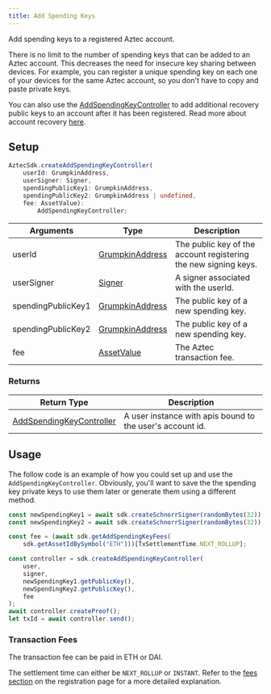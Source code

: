 ```yaml
---
title: Add Spending Keys
---
```


Add spending keys to a registered Aztec account.

There is no limit to the number of spending keys that can be added to an Aztec account. This decreases the need for insecure key sharing between devices. For example, you can register a unique spending key on each one of your devices for the same Aztec account, so you don't have to copy and paste private keys.

You can also use the [AddSpendingKeyController](../types/sdk/AddSpendingKeyController) to add additional recovery public keys to an account after it has been registered. Read more about account recovery [here](account-recovery).

## Setup

```ts
AztecSdk.createAddSpendingKeyController(
    userId: GrumpkinAddress, 
    userSigner: Signer, 
    spendingPublicKey1: GrumpkinAddress, 
    spendingPublicKey2: GrumpkinAddress | undefined, 
    fee: AssetValue): 
        AddSpendingKeyController;
```

| Arguments | Type | Description |
| --------- | ---- | ----------- |
| userId | [GrumpkinAddress](../types/barretenberg/GrumpkinAddress) | The public key of the account registering the new signing keys. |
| userSigner | [Signer](../types/sdk/Signer) | A signer associated with the userId. |
| spendingPublicKey1 | [GrumpkinAddress](../types/barretenberg/GrumpkinAddress) | The public key of a new spending key. |
| spendingPublicKey2 | [GrumpkinAddress](../types/barretenberg/GrumpkinAddress) | The public key of a new spending key. |
| fee | [AssetValue](../types/barretenberg/AssetValue) | The Aztec transaction fee. |

### Returns

| Return Type | Description |
| --- | --- |
| [AddSpendingKeyController](../types/sdk/AddSpendingKeyController) | A user instance with apis bound to the user's account id. |

## Usage

The follow code is an example of how you could set up and use the `AddSpendingKeyController`. Obviously, you'll want to save the the spending key private keys to use them later or generate them using a different method.

```ts
const newSpendingKey1 = await sdk.createSchnorrSigner(randomBytes(32));
const newSpendingKey2 = await sdk.createSchnorrSigner(randomBytes(32));

const fee = (await sdk.getAddSpendingKeyFees(
    sdk.getAssetIdBySymbol("ETH")))[TxSettlementTime.NEXT_ROLLUP];

const controller = sdk.createAddSpendingKeyController(
    user,
    signer,
    newSpendingKey1.getPublicKey(),
    newSpendingKey2.getPublicKey(),
    fee
);
await controller.createProof();
let txId = await controller.send();
```

### Transaction Fees

The transaction fee can be paid in ETH or DAI.

The settlement time can either be `NEXT_ROLLUP` or `INSTANT`. Refer to the [fees section](./register#calculating-fees) on the registration page for a more detailed explanation.
